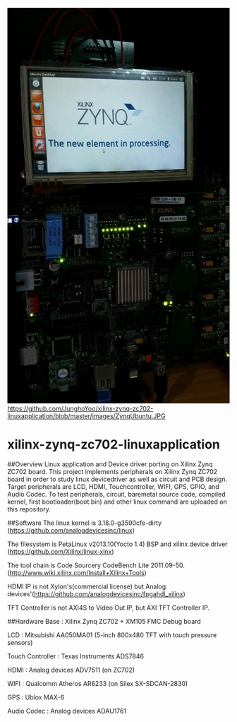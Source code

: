 
![Zynq ZC702 Ubuntu](/images/ZynqUbuntu.jpg)
https://github.com/JunghoYoo/xilinx-zynq-zc702-linuxapplication/blob/master/images/ZynqUbuntu.JPG
# xilinx-zynq-zc702-linuxapplication

##Overview
Linux application and Device driver porting on Xilinx Zynq ZC702 board.
This project implements peripherals on Xilinx Zynq ZC702 board in order to study linux devicedriver as well as circuit and PCB design.
Target peripherals are LCD, HDMI, Touchcontroller, WIFI, GPS, GPIO, and Audio Codec.
To test peripherals, circuit, baremetal source code, compiled kernel, first bootloader(boot.bin) and other linux command are uploaded on this repository.

##Software
The linux kernel is 3.18.0-g3590cfe-dirty 
(https://github.com/analogdevicesinc/linux) 

The filesystem is PetaLinux v2013.10(Yocto 1.4) BSP and xilinx device driver
(https://github.com/Xilinx/linux-xlnx) 

The tool chain is Code Sourcery CodeBench Lite 2011.09-50.
(http://www.wiki.xilinx.com/Install+Xilinx+Tools) 

HDMI IP is not Xylon's(commercial license) but Analog devices'(https://github.com/analogdevicesinc/fpgahdl_xilinx)

TFT Controller is not AXI4S to Video Out IP, but AXI TFT Controller IP.

##Hardware
Base : Xilinx Zynq ZC702 + XM105 FMC Debug board

LCD :  Mitsubishi AA050MA01 (5-inch 800x480 TFT with touch pressure sensors)

Touch Controller : Texas Instruments ADS7846

HDMI : Analog devices ADV7511 (on ZC702)

WIFI : Qualcomm Atheros AR6233 (on Silex SX-SDCAN-2830)

GPS : Ublox MAX-6

Audio Codec : Analog devices ADAU1761
